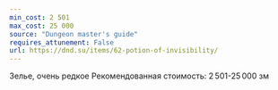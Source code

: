 ```yaml
---
min_cost: 2 501
max_cost: 25 000
source: "Dungeon master's guide"
requires_attunement: False
url: https://dnd.su/items/62-potion-of-invisibility/
---
```


Зелье, очень редкое
Рекомендованная стоимость: 2 501-25 000 зм